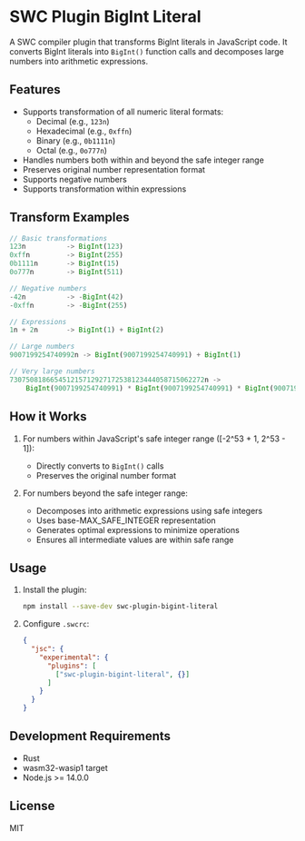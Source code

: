 # SWC Plugin BigInt Literal

A SWC compiler plugin that transforms BigInt literals in JavaScript code. It converts BigInt literals into `BigInt()` function calls and decomposes large numbers into arithmetic expressions.

## Features

- Supports transformation of all numeric literal formats:
  - Decimal (e.g., `123n`)
  - Hexadecimal (e.g., `0xffn`)
  - Binary (e.g., `0b1111n`)
  - Octal (e.g., `0o777n`)
- Handles numbers both within and beyond the safe integer range
- Preserves original number representation format
- Supports negative numbers
- Supports transformation within expressions

## Transform Examples

```javascript
// Basic transformations
123n          -> BigInt(123)
0xffn         -> BigInt(255)
0b1111n       -> BigInt(15)
0o777n        -> BigInt(511)

// Negative numbers
-42n          -> -BigInt(42)
-0xffn        -> -BigInt(255)

// Expressions
1n + 2n       -> BigInt(1) + BigInt(2)

// Large numbers
9007199254740992n -> BigInt(9007199254740991) + BigInt(1)

// Very large numbers
730750818665451215712927172538123444058715062272n -> 
    BigInt(9007199254740991) * BigInt(9007199254740991) * BigInt(9007199254740991) + BigInt(1)
```

## How it Works

1. For numbers within JavaScript's safe integer range ([-2^53 + 1, 2^53 - 1]):
   - Directly converts to `BigInt()` calls
   - Preserves the original number format

2. For numbers beyond the safe integer range:
   - Decomposes into arithmetic expressions using safe integers
   - Uses base-MAX_SAFE_INTEGER representation
   - Generates optimal expressions to minimize operations
   - Ensures all intermediate values are within safe range

## Usage

1. Install the plugin:
   ```bash
   npm install --save-dev swc-plugin-bigint-literal
   ```

2. Configure `.swcrc`:
   ```json
   {
     "jsc": {
       "experimental": {
         "plugins": [
           ["swc-plugin-bigint-literal", {}]
         ]
       }
     }
   }
   ```

## Development Requirements

- Rust
- wasm32-wasip1 target
- Node.js >= 14.0.0

## License

MIT
